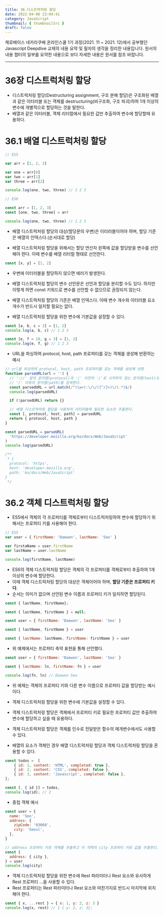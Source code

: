 ```yaml
---
title: 36.디스트럭처링 할당
date: 2022-04-06 23:04:41
category: JavaScript
thumbnail: { thumbnailSrc }
draft: false
---
```


제로베이스 네카라쿠배 온라인스쿨 1기 과정(2021. 11 ~ 2021. 12)에서 공부했던 Javascript Deepdive 교재의 내용 요약 및 필자의 생각을 정리한 내용입니다. 원서의 내용 챕터의 일부를 요약한 내용으로 보다 자세한 내용은 원서를 참조 바랍니다.

---

# 36장 디스트럭처링 할당

- 디스트럭처링 할당(Destructuring assignment, 구조 분해 할당)은 구조화된 배열과 같은 이터러블 또는 객체를 destructuring(비구조화, 구조 파괴)하여 1개 이상의 변수에 개별적으로 할당하는 것을 말한다.
- 배열과 같은 이터러블, 객체 리터럴에서 필요한 값만 추출하여 변수에 할당할때 유용하다.

# 36.1 배열 디스트럭처링 할당

```jsx
// ES5

var arr = [1, 2, 3]

var one = arr[0]
var two = arr[1]
var three = arr[2]

console.log(one, two, three) // 1 2 3

// ES6

const arr = [1, 2, 3]
const [one, two, three] = arr

console.log(one, two, three) // 1 2 3
```

- 배열 디스트럭처링 할당의 대상(할당문의 우변)은 이터러블이어야 하며, 할당 기준은 배열의 인덱스다.(순서대로 할당)

- 배열 디스트럭처링 할당을 위해서는 할당 연산자 왼쪽에 값을 할당받을 변수를 선언해야 한다. 이때 변수를 배열 리터럴 형태로 선언한다.

```jsx
const [x, y] = [1, 2]
```

- 우변에 이터러블을 할당하지 않으면 에러가 발생한다.

- 배열 디스트럭처링 할당의 변수 선언문은 선언과 할당을 분리할 수도 있다. 하지만 이렇게 하면 const 키워드로 변수를 선언할 수 없으므로 권장되지 않는다.

- 배열 디스트럭처링 할당의 기준은 배열 인덱스다. 이때 변수 개수와 이터러블 요소 개수가 반드시 일치할 필요는 없다.
- 배열 디스트럭처링 할당을 위한 변수에 기본값을 설정할 수 있다.

```jsx
const [a, b, c = 3] = [1, 2]
console.log(a, b, c) // 1 2 3

const [e, f = 10, g = 3] = [1, 2]
console.log(e, f, g) // 1 2 3
```

- URL을 파싱하여 protocol, host, path 프로퍼티를 갖는 객체를 생성해 반환하는 예시

```jsx
// url을 파싱하여 protocol, host, path 프로퍼티를 갖는 객체를 생성해 반환
function parseURL(url = '') {
  // '://' 앞의 문자열(protocol)과 '/' 이전의 '/'로 시작하지 않는 문자열(host)과
  // '/' 이후의 문자열(path)를 검색한다.
  const parsedURL = url.match(/^(\w+):\/\/([^/]+)\/(.*)$/)
  console.log(parsedURL)

  if (!parsedURL) return {}

  // 배열 디스트럭처링 할당을 사용하여 이터러블에 필요한 요소만 추출한다.
  const [, protocol, host, path] = parsedURL
  return { protocol, host, path }
}

const parsedURL = parseURL(
  'https://developer.mozilla.org/ko/docs/Web/JavaScript'
)
console.log(parsedURL)

/**
 * {
  protocol: 'https',
  host: 'developer.mozilla.org',
  path: 'ko/docs/Web/JavaScript'
}
 */
```

# 36.2 객체 디스트럭처링 할당

- ES5에서 객체의 각 프로퍼티를 객체로부터 디스트럭처링하여 변수에 할당하기 위해서는 프로퍼티 키를 사용해야 한다.

```jsx
// ES5
var user = { firstName: 'Daewon', lastName: 'Seo' }

var firstaName = user.firstName
var lastName = user.lastName

console.log(firstName, lastName)
```

- ES6의 객체 디스트럭처링 할당은 객체의 각 프로퍼티를 객체로부터 추출하여 1개 이상의 변수에 할당한다.
- 이때 객체 디스트럭처링 할당의 대상은 객체이어야 하며, **할당 기준은 프로퍼티 키다**.
- 순서는 의미가 없으며 선언된 변수 이름과 프로퍼티 키가 일치하면 할당된다.

```jsx
const { lastName, firstName};

const { lastName, firstName } = null;
```

```jsx
const user = { firstName: 'Daewon', lastName: 'Seo' }

const { lastName, firstName } = user

const { lastName: lastName, firstName: firstName } = user
```

- 위 예제에서는 프로퍼티 축약 표현을 통해 선언했다.

```jsx
const user = { firstName: 'Daewon', lastName: 'Seo' }

const { lastName: ln, firstName: fn } = user

console.log(fn, ln) // Daewon Seo
```

- 위 예제는 객체의 프로퍼티 키와 다른 변수 이름으로 프로퍼티 값을 할당받는 예시이다.

- 객체 디스트럭처링 할당을 위한 변수에 기본값을 설정할 수 있다.

- 객체 디스트럭처링 할당은 객체에서 프로퍼티 키로 필요한 프로퍼티 값만 추출하여 변수에 할당하고 싶을 때 유용하다.

- 객체 디스트럭처링 할당은 객체를 인수로 전달받은 함수의 매개변수에서도 사용할 수 있다.

- 배열의 요소가 객체인 경우 배열 디스트럭처링 할당과 객체 디스트럭처링 할당을 혼용할 수 있다.

```jsx
const todos =  [
    { id: 1, content: 'HTML', completed: true },
    { id: 2, content: 'CSS', completed: false },
    { id: 3, content: 'Javascript', completed: false },
];

const [, { id }] = todos,
console.log(id); // 2
```

- 중첩 객체 예시

```jsx
const user = {
  name: 'Seo',
  address: {
    zipCode: '03068',
    city: 'Seoul',
  },
}

// address 프로퍼티 키로 객체를 추출하고 이 객체의 city 프로퍼티 키로 값을 추출한다.
const {
  address: { city },
} = user
console.log(city)
```

- 객체 디스트럭처링 할당을 위한 변수에 Rest 파라미터나 Rest 요소와 유사하게 Rest 프로퍼티 ...을 사용할 수 있다.
- Rest 프로퍼티는 Rest 파라미터나 Rest 요소와 마찬가지로 반드시 마지막에 위치해야 한다.

```jsx
const { x, ...rest } = { x: 1, y: 2, z: 3 }
console.log(x, rest) // 1 { y: 2, z: 3};
```
